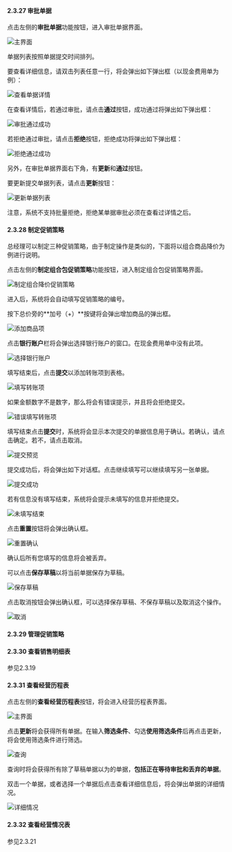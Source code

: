 #### 2.3.27 审批单据

点击左侧的**审批单据**功能按钮，进入审批单据界面。

![主界面]()

单据列表按照单据提交时间排列。

要查看详细信息，请双击列表任意一行，将会弹出如下弹出框（以现金费用单为例）：

![查看单据详情](.png)

在查看详情后，若通过审批，请点击**通过**按钮，成功通过将弹出如下弹出框：

![审批通过成功](.png)

若拒绝通过审批，请点击**拒绝**按钮，拒绝成功将弹出如下弹出框：

![拒绝通过成功](.png)

另外，在审批单据界面右下角，有**更新**和**通过**按钮。

要更新提交单据列表，请点击**更新**按钮：

![更新单据列表](.png)

注意，系统不支持批量拒绝，拒绝某单据审批必须在查看过详情之后。

#### 2.3.28 制定促销策略

总经理可以制定三种促销策略，由于制定操作是类似的，下面将以组合商品降价为例进行说明。

点击左侧的**制定组合包促销策略**功能按钮，进入制定组合包促销策略界面。

![制定组合降价促销策略](.png)

进入后，系统将会自动填写促销策略的编号。

按下总价旁的**加号（+）**按键将会弹出增加商品的弹出框。

![添加商品项](.png)

点击**银行账户**栏将会弹出选择银行账户的窗口。在现金费用单中没有此项。

![选择银行账户](.png)

填写结束后，点击**提交**以添加转账项到表格。

![填写转账项](.png)

如果金额数字不是数字，那么将会有错误提示，并且将会拒绝提交。

![错误填写转账项](.png)

填写结束点击**提交**时，系统将会显示本次提交的单据信息用于确认。若确认，请点击确定。若不，请点击取消。

![提交预览](/img/收款单/提交预览.png)

提交成功后，将会弹出如下对话框。点击继续填写可以继续填写另一张单据。

![提交成功](/img/收款单/提交成功.png)

若有信息没有填写结束，系统将会提示未填写的信息并拒绝提交。

![未填写结束](/img/收款单/未填写结束.png)

点击**重置**按钮将会弹出确认框。

![重置确认](/img/收款单/重置确认.png)

确认后所有您填写的信息将会被丢弃。

可以点击**保存草稿**以将当前单据保存为草稿。

![保存草稿](/img/收款单/保存草稿.png)

点击取消按钮会弹出确认框，可以选择保存草稿、不保存草稿以及取消这个操作。

![取消](/img/收款单/取消.png)

#### 2.3.29 管理促销策略

#### 2.3.30 查看销售明细表

参见2.3.19

#### 2.3.31 查看经营历程表

点击左侧的**查看经营历程表**按钮，将会进入经营历程表界面。

![主界面](/img/经营历程表/主界面.png)

点击**更新**将会获得所有单据。在输入**筛选条件**、勾选**使用筛选条件**后再点击更新，将会使用筛选条件进行筛选。

![查询](/img/经营历程表/查询.png)

查询时将会获得所有除了草稿单据以为的单据，**包括正在等待审批和丢弃的单据**。

双击一个单据，或者选择一个单据后点击查看详细信息后，将会弹出单据的详细情况。

![详细情况](/img/经营历程表/查看详细信息.png)

#### 2.3.32 查看经营情况表

参见2.3.21

